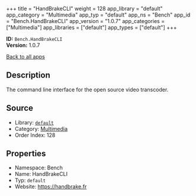 ﻿+++
title = "HandBrakeCLI"
weight = 128
app_library = "default"
app_category = "Multimedia"
app_typ = "default"
app_ns = "Bench"
app_id = "Bench.HandBrakeCLI"
app_version = "1.0.7"
app_categories = ["Multimedia"]
app_libraries = ["default"]
app_types = ["default"]
+++

**ID:** `Bench.HandBrakeCLI`  
**Version:** 1.0.7  
<!--more-->

[Back to all apps](/apps/)

## Description
The command line interface for the open source video transcoder.

## Source

* Library: [`default`](/app_libraries/default)
* Category: [Multimedia](/app_categories/multimedia)
* Order Index: 128

## Properties

* Namespace: Bench
* Name: HandBrakeCLI
* Typ: `default`
* Website: <https://handbrake.fr>

